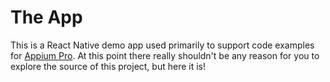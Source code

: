 # The App

This is a React Native demo app used primarily to support code examples for [Appium Pro](https://appiumpro.com). At this point there really shouldn't be any reason for you to explore the source of this project, but here it is!
